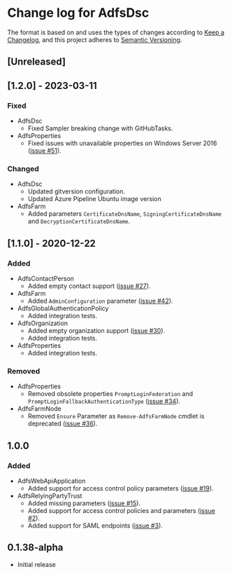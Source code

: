 # Change log for AdfsDsc

The format is based on and uses the types of changes according to [Keep a Changelog](https://keepachangelog.com/en/1.0.0/),
and this project adheres to [Semantic Versioning](https://semver.org/spec/v2.0.0.html).

## [Unreleased]

## [1.2.0] -  2023-03-11

### Fixed

- AdfsDsc
  - Fixed Sampler breaking change with GitHubTasks.
- AdfsProperties
  - Fixed issues with unavailable properties on Windows Server 2016
  ([issue #51](https://github.com/X-Guardian/AdfsDsc/issues/51)).

### Changed

- AdfsDsc
  - Updated gitversion configuration.
  - Updated Azure Pipeline Ubuntu image version
- AdfsFarm
  - Added parameters `CertificateDnsName`, `SigningCertificateDnsName` and `DecryptionCertificateDnsName`.

## [1.1.0] - 2020-12-22

### Added

- AdfsContactPerson
  - Added empty contact support
  ([issue #27](https://github.com/X-Guardian/AdfsDsc/issues/27)).
- AdfsFarm
  - Added `AdminConfiguration` parameter ([issue #42](https://github.com/X-Guardian/AdfsDsc/issues/42)).
- AdfsGlobalAuthenticationPolicy
  - Added integration tests.
- AdfsOrganization
  - Added empty organization support
  ([issue #30](https://github.com/X-Guardian/AdfsDsc/issues/30)).
  - Added integration tests.
- AdfsProperties
  - Added integration tests.

### Removed

- AdfsProperties
  - Removed obsolete properties `PromptLoginFederation` and `PromptLoginFallbackAuthenticationType`
  ([issue #34](https://github.com/X-Guardian/AdfsDsc/issues/34)).
- AdfsFarmNode
  - Removed `Ensure` Parameter as `Remove-AdfsFarmNode` cmdlet is deprecated
  ([issue #36](https://github.com/X-Guardian/AdfsDsc/issues/36)).

## 1.0.0

### Added

- AdfsWebApiApplication
  - Added support for access control policy parameters
  ([issue #19](https://github.com/X-Guardian/AdfsDsc/issues/19)).
- AdfsRelyingPartyTrust
  - Added missing parameters
  ([issue #15](https://github.com/X-Guardian/AdfsDsc/issues/15)).
  - Added support for access control policies and parameters
  ([issue #2](https://github.com/X-Guardian/AdfsDsc/issues/2)).
  - Added support for SAML endpoints
  ([issue #3](https://github.com/X-Guardian/AdfsDsc/issues/3)).

## 0.1.38-alpha

- Initial release
